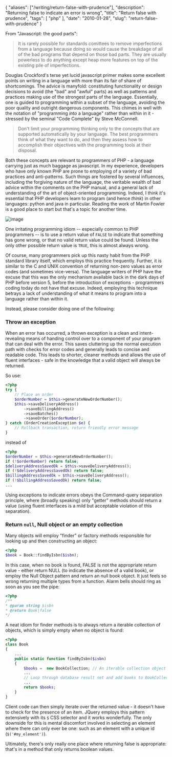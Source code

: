 {
    "aliases": ["/writing/return-false-with-prudence"],
    "description": "Returning false to indicate an error is wrong",
    "title": "Return false with prudence",
    "tags": [
        "php"
    ],
    "date": "2010-01-28",
    "slug": "return-false-with-prudence"
}

From "Javascript: the good parts":

> It is rarely possible for standards comittees to remove imperfections
> from a language because doing so would cause the breakdage of all of
> the bad programs that depend on those bad parts. They are usually
> powerless to do anything except heap more features on top of the
> existing pile of imperfections.

Douglas Crockford's terse yet lucid javascript primer makes some
excellent points on writing in a language with more than its fair of
share of shortcomings. The advice is manyfold: constituting
functionality or design decisions to avoid (the "bad" and "awful" parts)
as well as patterns and practices making use of the strongest parts of
the language. Essentially, one is guided to programming within a subset
of the language, avoiding the poor quality and outright dangerous
components. This chimes in well with the notation of "programming *into*
a language" rather than within in it - stressed by the seminal "Code
Complete" by Steve McConnell.

> Don't limit your programming thinking only to the concepts that are
> supported automatically by your language. The best programmers think
> of what they want to do, and then they assess how to accomplish their
> objectives with the programming tools at their disposal.

Both these concepts are relevant to programmers of PHP - a language
carrying just as much baggage as javascript. In my experience,
developers who have only known PHP are prone to employing of a variety
of bad practices and anti-patterns. Such things are fostered by several
influences, including the forgiving nature of the language, the
veritable wealth of bad advice within the comments on the PHP manual,
and a general lack of understanding of the art of object-oriented
programming. Indeed, I think it's essential that PHP developers learn to
program (and hence *think*) in other languages: python and java in
particular. Reading the work of Martin Fowler is a good place to start
but that's a topic for another time.

![image](/images/screenshots/php-manual-returning-false.jpg)

One irritating programming idiom -- especially common to PHP programmers
-- is to use a return value of `FALSE` to indicate that something has
gone wrong, or that no valid return value could be found. Unless the
only other possible return value is `TRUE`, this is almost always wrong.

Of course, many programmers pick up this nasty habit from the PHP
standard library itself, which employs this practice frequently.
Further, it is similar to the C and UNIX convention of returning
non-zero values as error codes (and sometimes vice-versa). The language
writers of PHP have the excuse that this was the only mechanism
available back in the dark days of PHP before version 5, before the
introduction of exceptions - programmers coding today do not have that
excuse. Indeed, employing this technique betrays a lack of understanding
of what it means to program into a language rather than within it.

Instead, please consider doing one of the following:

### Throw an exception

When an error has occurred, a thrown exception is a clean and
intent-revealing means of handing control over to a component of your
program that can deal with the error. This saves cluttering up the
normal execution path with checks for error codes and generally leads to
concise and readable code. This leads to shorter, cleaner methods and
allows the use of fluent interfaces - safe in the knowledge that a valid
object will always be returned.

So use:

``` php
<?php
try {
    // Place an order
    $orderNumber = $this->generateNewOrderNumber();
    $this->saveDeliveryAddress()
        ->saveBillingAddress()
        ->saveBatches()
        ->saveOrder($orderNumber);
} catch (OrderCreationException $e) {
    // Rollback transaction, return friendly error message
}
```

instead of

``` php
<?php
$orderNumber = $this->generateNewOrderNumber();
if (!$orderNumber) return false;
$deliveryAddressSavedOk = $this->saveDeliveryAddress();
if (!$deliveryAddressSavedOk) return false;
$billingAddressSavedOk = $this->saveDeliveryAddress();
if (!$billingAddressSavedOk) return false;
...
```

Using exceptions to indicate errors obeys the Command-query separation
principle, where (broadly speaking) only "getter" methods should return
a value (using fluent interfaces is a mild but acceptable violation of
this separation).

### Return `null`, Null object or an empty collection

Many objects will employ "finder" or factory methods responsible for
looking up and then constructing an object:

``` php
<?php
$book = Book::findByIsbn($isbn);
```

In this case, when no book is found, FALSE is not the appropriate return
value - either return NULL (to indicate the absence of a valid book), or
employ the Null Object pattern and return an null book object. It just
feels so wrong returning multiple types from a function. Alarm bells
should ring as soon as you see the pipe:

``` php
<?php
/**
* @param string $isbn
* @return Book|false
*/
```

A neat idiom for finder methods is to always return a iterable
collection of objects, which is simply empty when no object is found:

``` php
<?php
class Book
{
    ...
    public static function findByIsbn($isbn)
    {
        $books =  new BookCollection; // An iterable collection object
        ...
        // Loop through database result set and add books to BookCollection
        ...
        return $books;
    }
}
```

Client code can then simply iterate over the returned value - it doesn't
have to check for the presence of an item. JQuery employs this pattern
extensively with its `$` CSS selector and it works wonderfully. The only
downside for this is mental discomfort involved in selecting an element
where there can only ever be one: such as an element with a unique id
(`$('#my_element')`).

Ultimately, there's only really one place where returning false is
appropriate: that's in a method that only returns boolean values.
